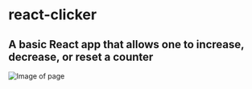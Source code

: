 # react-clicker

## A basic React app that allows one to increase, decrease, or reset a counter

![Image of page](https://i.imgur.com/o0QcoR3.png)
